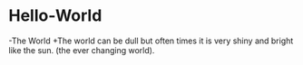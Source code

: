 Hello-World
==============

-The World
+The world can be dull but often times it is very shiny and bright like the sun. (the ever changing world).
